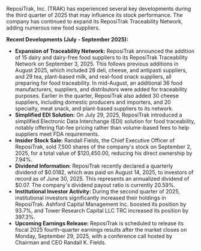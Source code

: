 ReposiTrak, Inc. (TRAK) has experienced several key developments during the third quarter of 2025 that may influence its stock performance. The company has continued to expand its ReposiTrak Traceability Network, adding numerous new food suppliers.

**Recent Developments (July - September 2025):**

*   **Expansion of Traceability Network:** ReposiTrak announced the addition of 15 dairy and dairy-free food suppliers to its ReposiTrak Traceability Network on September 3, 2025. This follows previous additions in August 2025, which included 28 deli, cheese, and antipasti suppliers, and 29 tea, plant-based milk, and real-food snack suppliers, all preparing for food traceability. In mid-August, an additional 36 food manufacturers, suppliers, and distributors were added for traceability purposes. Earlier in the quarter, ReposiTrak also added 30 cheese suppliers, including domestic producers and importers, and 20 specialty, meat snack, and plant-based suppliers to its network.
*   **Simplified EDI Solution:** On July 29, 2025, ReposiTrak introduced a simplified Electronic Data Interchange (EDI) solution for food traceability, notably offering flat-fee pricing rather than volume-based fees to help suppliers meet FDA requirements.
*   **Insider Stock Sale:** Randall Fields, the Chief Executive Officer of ReposiTrak, sold 7,500 shares of the company's stock on September 2, 2025, for a total value of $120,450.00, reducing his direct ownership by 7.94%.
*   **Dividend Information:** ReposiTrak recently declared a quarterly dividend of $0.0182, which was paid on August 14, 2025, to investors of record as of June 30, 2025. This represents an annualized dividend of $0.07. The company's dividend payout ratio is currently 20.59%.
*   **Institutional Investor Activity:** During the second quarter of 2025, institutional investors significantly increased their holdings in ReposiTrak. Ashford Capital Management Inc. boosted its position by 93.7%, and Tower Research Capital LLC TRC increased its position by 397.3%.
*   **Upcoming Earnings Release:** ReposiTrak is scheduled to release its fiscal 2025 fourth-quarter earnings results after the market closes on Monday, September 29, 2025, with a conference call hosted by Chairman and CEO Randall K. Fields.